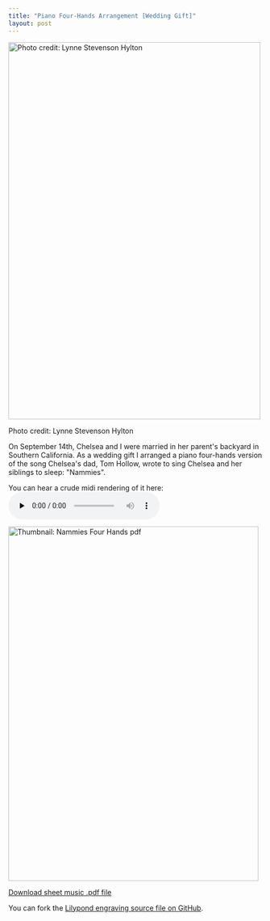 ```yaml
---
title: "Piano Four-Hands Arrangement [Wedding Gift]"
layout: post
---
```


<div id="attachment_1492" style="width: 510px" class="wp-caption aligncenter"><a href="{{ site.url }}/uploads/2013/09/wedding_dance_web.jpg"><img class="size-full wp-image-1492" alt="Photo credit: Lynne Stevenson Hylton" src="{{ site.url }}/uploads/2013/09/wedding_dance_web.jpg" width="500" height="747" /></a><p class="wp-caption-text">Photo credit: Lynne Stevenson Hylton</p></div>

On September 14th, Chelsea and I were married in her parent's backyard in Southern California. As a wedding gift I arranged a piano four-hands version of the song Chelsea's dad, Tom Hollow, wrote to sing Chelsea and her siblings to sleep: "Nammies".

You can hear a crude midi rendering of it here:
<audio id="wp_mep_1" src="{{ site.url }}/uploads/2013/09/Nammies-Four-Hands.mp3" type="audio/mp3"    controls="controls" preload="none"  >
<a href="{{ site.url }}/uploads/2013/09/Nammies-Four-Hands.mp3">Download as .mp3</a>

<a href="{{ site.url }}/uploads/2014/06/eldredge-nammies_four_hands.pdf" target="_blank"><img class="aligncenter size-full wp-image-1484" alt="Thumbnail: Nammies Four Hands pdf" src="{{ site.url }}/uploads/2013/09/eldredge-nammies_four_hands.png" width="496" height="702" /></a>

<a href="{{ site.url }}/uploads/2014/06/eldredge-nammies_four_hands.pdf" target="_blank">Download sheet music .pdf file</a>

You can fork the <a href="https://github.com/captbaritone/eldredge-nammies_four_hands" target="_blank">Lilypond engraving source file on GitHub</a>.
